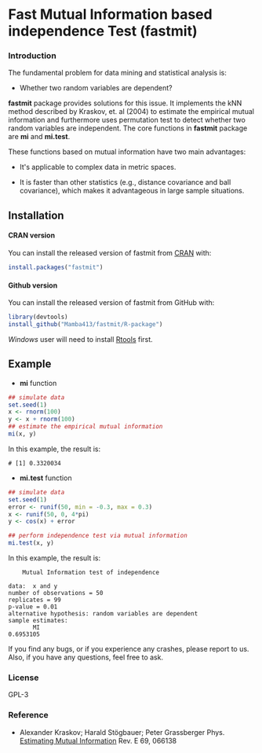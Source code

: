 
# Fast Mutual Information based independence Test (fastmit)

### Introduction
The fundamental problem for data mining and statistical analysis is:

- Whether two random variables are dependent?

**fastmit** package provides solutions for this issue. It implements the kNN method described by Kraskov, et. al (2004) to estimate the empirical mutual information and furthermore uses permutation test to detect whether two random variables are independent. The core functions in **fastmit** package are **mi** and **mi.test**.

These functions based on mutual information have two main advantages:

- It's applicable to complex data in metric spaces.

- It is faster than other statistics (e.g., distance covariance and ball covariance), which makes it advantageous in large sample situations.

## Installation
#### CRAN version
You can install the released version of fastmit from [CRAN](https://CRAN.R-project.org) with:

``` r
install.packages("fastmit")
```

#### Github version
You can install the released version of fastmit from GitHub with:

``` r
library(devtools)
install_github("Mamba413/fastmit/R-package")
```
*Windows* user will need to install [Rtools](https://cran.r-project.org/bin/windows/Rtools/) first.    



## Example
- **mi** function
``` r
## simulate data
set.seed(1)
x <- rnorm(100)
y <- x + rnorm(100)
## estimate the empirical mutual information
mi(x, y)
```
In this example, the result is:
```
# [1] 0.3320034
```

- **mi.test** function

``` r
## simulate data
set.seed(1)
error <- runif(50, min = -0.3, max = 0.3)
x <- runif(50, 0, 4*pi)
y <- cos(x) + error

## perform independence test via mutual information
mi.test(x, y)
```
In this example, the result is:
```
	Mutual Information test of independence

data:  x and y
number of observations = 50
replicates = 99
p-value = 0.01
alternative hypothesis: random variables are dependent
sample estimates:
       MI 
0.6953105 
```

If you find any bugs, or if you experience any crashes, please report to us. Also, if you have any questions, feel free to ask.

### License
GPL-3

### Reference
- Alexander Kraskov; Harald Stögbauer; Peter Grassberger
Phys. [Estimating Mutual Information](https://journals.aps.org/pre/abstract/10.1103/PhysRevE.69.066138) Rev. E 69, 066138
